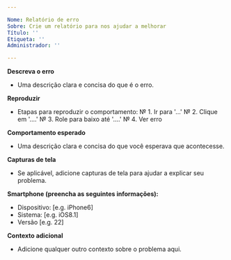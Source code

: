 ```yaml
---

Nome: Relatório de erro
Sobre: Crie um relatório para nos ajudar a melhorar
Título: ''
Etiqueta: ''
Administrador: ''

---
```


**Descreva o erro**

 - Uma descrição clara e concisa do que é o erro.

**Reproduzir**

 - Etapas para reproduzir o comportamento:
№ 1. Ir para '...'
№ 2. Clique em '....'
№ 3. Role para baixo até '....'
№ 4. Ver erro

**Comportamento esperado**

 - Uma descrição clara e concisa do que você esperava que acontecesse.

**Capturas de tela**

 - Se aplicável, adicione capturas de tela para ajudar a explicar seu problema.

**Smartphone (preencha as seguintes informações):**
 - Dispositivo: [e.g. iPhone6]
 - Sistema: [e.g. iOS8.1]
 - Versão [e.g. 22]

**Contexto adicional**

 - Adicione qualquer outro contexto sobre o problema aqui.

